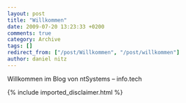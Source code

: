 ```yaml
---
layout: post
title: "Willkommen"
date: 2009-07-20 13:23:33 +0200
comments: true
category: Archive
tags: []
redirect_from: ["/post/Willkommen", "/post/willkommen"]
author: daniel nitz
---
```

<!-- more -->
<p>Willkommen im Blog von ntSystems – info.tech</p>
{% include imported_disclaimer.html %}
